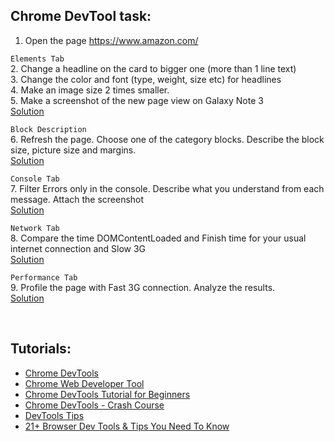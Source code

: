 ## Chrome DevTool task:

1. Open the page https://www.amazon.com/  

`Elements Tab`  
2. Change a headline on the card to bigger one (more than 1 line text)  
3. Change the color and font (type, weight, size etc) for headlines  
4. Make an image size 2 times smaller.  
5. Make a screenshot of the new page view on Galaxy Note 3  
[Solution](01-Elements-Tab.md)  

`Block Description`  
6. Refresh the page. Choose one of the category blocks. Describe the block size, picture size and margins.  
[Solution](02-Block-Description.md)  

`Console Tab`  
7. Filter Errors only in the console. Describe what you understand from each message. Attach the screenshot  
[Solution](03-Console-Tab.md)  

`Network Tab`  
8. Compare the time DOMContentLoaded and Finish time for your usual internet connection and Slow 3G  
[Solution](04-Network-Tab.md)  

`Performance Tab`  
9. Profile the page with Fast 3G connection. Analyze the results.  
[Solution](03-Console-Tab.md)  

<br>

## Tutorials:

- [Chrome DevTools](https://developer.chrome.com/docs/devtools)
- [Chrome Web Developer Tool](https://www.youtube.com/watch?v=NUKxyR0G1MU&list=PLyuRouwmQCjm3dOz4ea90ZqMRaicX07fo&index=1)
- [Chrome DevTools Tutorial for Beginners](https://www.youtube.com/watch?v=Mm-Dqj2tNS4)
- [Chrome DevTools - Crash Course](https://www.youtube.com/watch?v=gTVpBbFWry8)
- [DevTools Tips](https://www.youtube.com/watch?v=KxjGYcHZ_uI&list=PLNYkxOF6rcIAcezfL8q0rjt13ufKseL5X)
- [21+ Browser Dev Tools & Tips You Need To Know](https://www.youtube.com/watch?v=TcTSqhpm80Y)